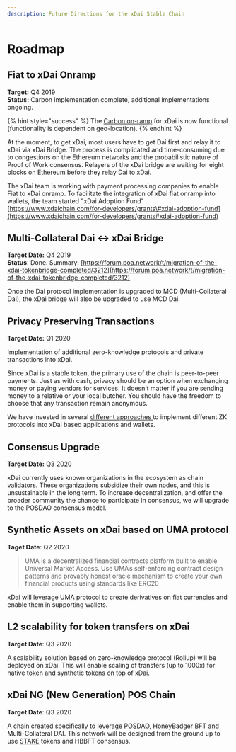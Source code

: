 ```yaml
---
description: Future Directions for the xDai Stable Chain
---
```


# Roadmap

## Fiat to xDai Onramp

**Target:** Q4 2019  
**Status:** Carbon implementation complete, additional implementations ongoing.

{% hint style="success" %}
The [Carbon on-ramp](../for-users/buying-xdai-with-carbon/) for xDai is now functional \(functionality is dependent on geo-location\).
{% endhint %}

At the moment, to get xDai, most users have to get Dai first and relay it to xDai via xDai Bridge. The process is complicated and time-consuming due to congestions on the Ethereum networks and the probabilistic nature of Proof of Work consensus. Relayers of the xDai bridge are waiting for eight blocks on Ethereum before they relay Dai to xDai. 

The xDai team is working with payment processing companies to enable Fiat to xDai onramp. To facilitate the integration of xDai fiat onramp into wallets, the team started "xDai Adoption Fund" [https://www.xdaichain.com/for-developers/grants\#xdai-adoption-fund](https://www.xdaichain.com/for-developers/grants#xdai-adoption-fund)

## **Multi-Collateral Dai &lt;-&gt; xDai Bridge**

**Target Date:** Q4 2019  
**Status**: Done. Summary: [https://forum.poa.network/t/migration-of-the-xdai-tokenbridge-completed/3212](https://forum.poa.network/t/migration-of-the-xdai-tokenbridge-completed/3212)

Once the Dai protocol implementation is upgraded to MCD \(Multi-Collateral Dai\), the xDai bridge will also be upgraded to use MCD Dai.

## **Privacy Preserving Transactions**

**Target Date:** Q1 2020

Implementation of additional zero-knowledge protocols and private transactions into xDai. 

Since xDai is a stable token, the primary use of the chain is peer-to-peer payments. Just as with cash, privacy should be an option when exchanging money or paying vendors for services. It doesn’t matter if you are sending money to a relative or your local butcher. You should have the freedom to choose that any transaction remain anonymous.

We have invested in several [different approaches ](https://forum.poa.network/t/introducing-the-poa-zero-knowledge-fund/2698)to implement different ZK protocols into xDai based applications and wallets.

## Consensus Upgrade

**Target Date:** Q3 2020 

xDai currently uses known organizations in the ecosystem as chain validators. These organizations subsidize their own nodes, and this is unsustainable in the long term. To increase decentralization, and offer the broader community the chance to participate in consensus, we will upgrade to the POSDAO consensus model. 

## Synthetic Assets on xDai based on UMA protocol

**Taget Date**: Q2 2020

> UMA is a decentralized financial contracts platform built to enable Universal Market Access. Use UMA’s self-enforcing contract design patterns and provably honest oracle mechanism to create your own financial products using standards like ERC20

xDai will leverage UMA protocol to create derivatives on fiat currencies and enable them in supporting wallets.

## L2 scalability for token transfers on xDai

**Target Date**: Q3 2020

A scalability solution based on zero-knowledge protocol \(Rollup\) will be deployed on xDai. This will enable scaling of transfers \(up to 1000x\) for native token and synthetic tokens on top of xDai.

## xDai NG \(New Generation\) POS Chain

**Target Date**: Q3 2020

A chain created specifically to leverage [POSDAO](../for-validators/posdao-whitepaper.md), HoneyBadger BFT and Multi-Collateral DAI. This network will be designed from the ground up to use [STAKE](../for-validators/staking/get-stake-tokens.md) tokens and HBBFT consensus. 

